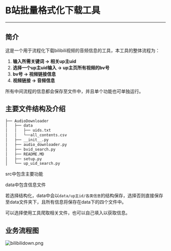 # B站批量格式化下载工具

------

## 简介

这是一个用于流程化下载bilibili视频的音频信息的工具，本工具的整体流程为：

1. **输入所需关键词 -> 相关up主uid** 
2. **选择一个up主uid输入 -> up主页所有视频的bv号**
3. **bv号 -> 视频链接信息** 
4. **视频链接 -> 音频信息** 

所有中间流程的信息都会保存至文件中，并且单个功能也可单独运行。

## 主要文件结构及介绍
```markdown
├── AudioDownloader
│   ├── data
│   │   ├── uids.txt
│   │   └──all_contents.csv
│   ├── __init__.py
│   ├── audio_downloader.py
│   ├── bvid_search.py
│   ├── README.MD
│   ├── setup.py
│   └── up_uid_search.py
```
src中包含主要功能

data中包含信息文件

若选择结构化，data中会以`data/up主id/各类信息`的结构保存，选择否则直接保存至data文件夹下，且所有信息将保存在data下的四个文件中。

可以选择使用工具爬取相关文件，也可以自己填入以获取信息。

## 业务流程图
![bilibilidown.png](bilibilidown.png)